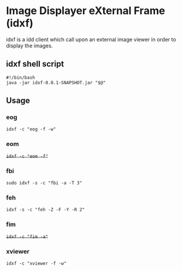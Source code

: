 # Image Displayer eXternal Frame (idxf)
idxf is a idd client which call upon an external image viewer in order to display the images.

## idxf shell script
```
#!/bin/bash
java -jar idxf-0.0.1-SNAPSHOT.jar "$@"
```

## Usage
### eog
`idxf -c "eog -f -w"`

### eom
~~`idxf -c "eom -f"`~~

### fbi
`sudo idxf -s -c "fbi -a -T 3"`

### feh
`idxf -s -c "feh -Z -F -Y -R 2"`

### fim
~~`idxf -c "fim -a"`~~

### xviewer
`idxf -c "xviewer -f -w"`

